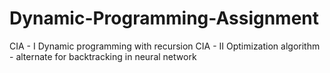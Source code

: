 # Dynamic-Programming-Assignment
CIA - I
Dynamic programming with recursion
CIA - II
Optimization algorithm - alternate for backtracking in neural network
